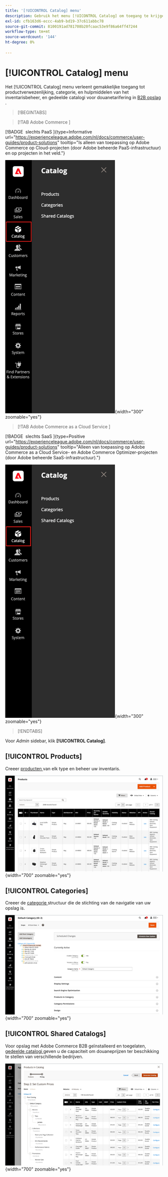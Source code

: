 ```yaml
---
title: '[!UICONTROL Catalog] menu'
description: Gebruik het menu [!UICONTROL Catalog] om toegang te krijgen tot programma's voor het maken van producten, categorieën en voorraadbeheer.
exl-id: cfb163d6-eccc-4ab9-bd19-37c611abbc78
source-git-commit: 8100191ad781708b20fcaac53e9f86a64ff47244
workflow-type: tm+mt
source-wordcount: '144'
ht-degree: 0%

---
```


# [!UICONTROL Catalog] menu

Het [!UICONTROL Catalog] menu verleent gemakkelijke toegang tot productverwezenlijking, categorie, en hulpmiddelen van het inventarisbeheer, en gedeelde catalogi voor douanetarifering in [ B2B opslag ](https://experienceleague.adobe.com/docs/commerce-admin/b2b/introduction.html?lang=nl-NL).

>[!BEGINTABS]

>[!TAB  Adobe Commerce ]

[!BADGE &#x200B; slechts PaaS &#x200B;]{type=Informative url="https://experienceleague.adobe.com/nl/docs/commerce/user-guides/product-solutions" tooltip="Is alleen van toepassing op Adobe Commerce op Cloud-projecten (door Adobe beheerde PaaS-infrastructuur) en op projecten in het veld."}

![ het menu van de Catalogus ](./assets/admin-menu-catalog.png){width="300" zoomable="yes"}

>[!TAB  Adobe Commerce as a Cloud Service ]

[!BADGE &#x200B; slechts SaaS &#x200B;]{type=Positive url="https://experienceleague.adobe.com/nl/docs/commerce/user-guides/product-solutions" tooltip="Alleen van toepassing op Adobe Commerce as a Cloud Service- en Adobe Commerce Optimizer-projecten (door Adobe beheerde SaaS-infrastructuur)."}

![ het menu van de Catalogus ](./assets/admin-menu-catalog-accs.png){width="300" zoomable="yes"}

>[!ENDTABS]

Voor _Admin_ sidebar, klik **[!UICONTROL Catalog]**.

## [!UICONTROL Products]

Creeer [ producten ](products-list.md) van elk type en beheer uw inventaris.

![ Net van Producten ](./assets/products-grid.png){width="700" zoomable="yes"}

## [!UICONTROL Categories]

Creeer de [ categorie ](categories.md) structuur die de stichting van de navigatie van uw opslag is.

![ de werkruimte van de Categorie ](./assets/category-workspace.png){width="700" zoomable="yes"}

## [!UICONTROL Shared Catalogs]

Voor opslag met Adobe Commerce B2B geïnstalleerd en toegelaten, [ gedeelde catalogi ](https://experienceleague.adobe.com/docs/commerce-admin/b2b/shared-catalogs/catalog-shared.html?lang=nl-NL) geven u de capaciteit om douaneprijzen ter beschikking te stellen van verschillende bedrijven.

![ Gedeelde catalogusproducten ](./assets/shared-catalog-setup.png){width="700" zoomable="yes"}
